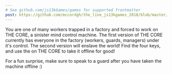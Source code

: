 ```yaml
---
# See github.com/js13kGames/games for supported frontmatter
post: https://github.com/mccordgh/the_line_js13kgames_2018/blob/master/README.md
---
```

You are one of many workers trapped in a factory and forced to work on THE CORE, a sinister mind control machine. The first version of THE CORE currently has everyone in the factory (workers, guards, managers) under it's control. The second version will enslave the world! Find the four keys, and use the on THE CORE to take it offline for good!

For a fun surprise, make sure to speak to a guard after you have taken the machine offline :)